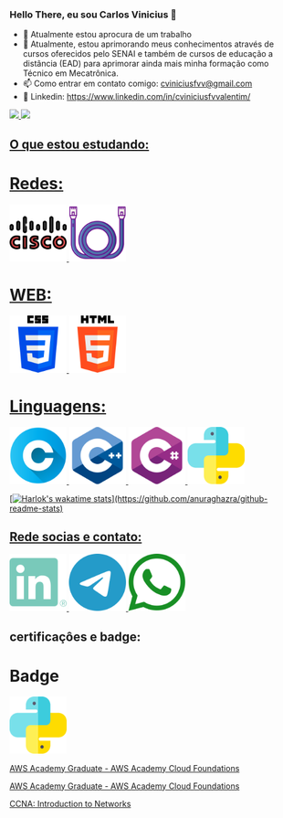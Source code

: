 ### Hello There, eu sou Carlos Vinicius 👋

- 🔭 Atualmente estou aprocura de um trabalho
- 🌱 Atualmente, estou aprimorando meus conhecimentos através de cursos oferecidos pelo SENAI e também de cursos de educação a distância (EAD) para aprimorar ainda mais minha formação como Técnico em Mecatrônica.
- 📫 Como entrar em contato comigo: cviniciusfvv@gmail.com
- 🧾 Linkedin: https://www.linkedin.com/in/cviniciusfvvalentim/

<div>
<a href="https://github.com/cviniciusfvv">
<img loading="lazy" height="180em" src="https://github-readme-stats.vercel.app/api/top-langs/?username=cviniciusfvv&layout=compact&langs_count=7&theme=dracula"/>
<img loading="lazy" height="180em" src="https://github-readme-stats.vercel.app/api?username=cviniciusfvv&show_icons=true&theme=dracula&include_all_commits=true&count_private=true"/>
</div>

## O que estou estudando:

# Redes:

<img loading="lazy" src="IMG\cisco\cisco.png" width="100" height="100"/> <img loading="lazy" src="IMG\redes\cabo.png" width="100" height="100"/>

# WEB:

<img loading="lazy" src="IMG\CSS\css-3.png" width="100" height="100"/> <img loading="lazy" src="IMG\HTML\html-5.png" width="100" height="100"/>

# Linguagens:

<img loading="lazy" src="IMG\c\letra-c.png" width="100" height="100"/> <img loading="lazy" src="IMG\c++\c-.png" width="100" height="100"/> <img loading="lazy" src="IMG\Csharp\do-sustenido.png" width="100" height="100"/> <img loading="lazy" src="IMG\python\python.png" width="100" height="100"/>

[![Harlok's wakatime stats](https://github-readme-stats.vercel.app/api/wakatime?username=@Mantraz_)](https://github.com/anuraghazra/github-readme-stats)

## Rede socias e contato:

<div>
  <a href="https://www.linkedin.com/in/cviniciusfvvalentim/" target="_blank">
    <img src="IMG\linkedin\linkedin.png" alt="LinkedIn" width="100" height="100">
  </a>
  <a href="https://t.me/CViniciusFVValentim" target="_blank">
    <img src="IMG\Telegram\telegram.png" alt="Telegram" width="100" height="100">
  </a>
  <a href="https://wa.me/5519996596674" target="_blank">
    <img src="IMG\Whatsapp\whatsapp.png" alt="WhatsApp" width="100" height="100">
  </a>
</div>

## certificaçôes e badge:

# Badge

<div>
  <a href="https://www.credly.com/badges/3ed227f8-66a4-4c35-b570-273973b03199/public_url" target="_blank">
    <img src="IMG\python\python.png" alt="LinkedIn" width="100" height="100">
    <p>AWS Academy Graduate - AWS Academy Cloud Foundations</p>
  </a>
</div>

<div><a href="https://www.credly.com/badges/3ed227f8-66a4-4c35-b570-273973b03199/public_url"><p>AWS Academy Graduate - AWS Academy Cloud Foundations</p></a><div>
<div><a href="https://www.credly.com/badges/4c37c422-54d9-477a-8b09-79b1a8af1b1b/public_url"><p>CCNA: Introduction to Networks</p></a><div>
